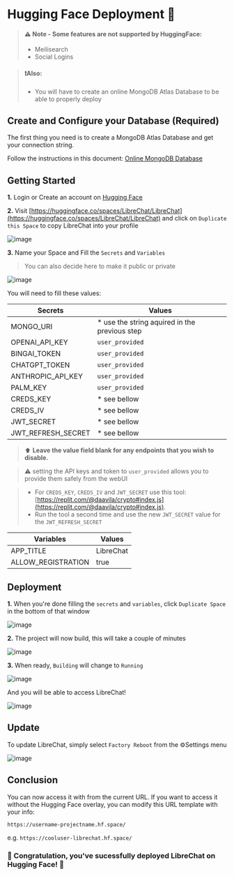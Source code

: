 # Hugging Face Deployment 🤗

>#### ⚠️ Note - Some features are not supported by HuggingFace:
>- Meilisearch
>- Social Logins

> #### ❗Also:
>- You will have to create an online MongoDB Atlas Database to be able to properly deploy

## Create and Configure your Database (Required)

The first thing you need is to create a MongoDB Atlas Database and get your connection string.

Follow the instructions in this document: [Online MongoDB Database](..\install\mongodb.md)

## Getting Started

**1.** Login or Create an account on [Hugging Face](https://huggingface.co/)

**2.** Visit [https://huggingface.co/spaces/LibreChat/LibreChat](https://huggingface.co/spaces/LibreChat/LibreChat) and click on `Duplicate this Space` to copy LibreChat into your profile

  ![image](https://github.com/fuegovic/LibreChat/assets/32828263/fd684254-cbe0-4039-ba4a-7c492b16a453)

**3.** Name your Space and Fill the `Secrets` and `Variables`
 
  >You can also decide here to make it public or private

  ![image](https://github.com/fuegovic/LibreChat/assets/32828263/13a039b9-bb78-4d56-bab1-74eb48171516)

You will need to fill these values:

| Secrets | Values |
| --- | --- |
| MONGO_URI | * use the string aquired in the previous step |
| OPENAI_API_KEY | `user_provided` | 
| BINGAI_TOKEN | `user_provided` | 
| CHATGPT_TOKEN | `user_provided` |
| ANTHROPIC_API_KEY | `user_provided` |
| PALM_KEY | `user_provided` |
| CREDS_KEY | * see bellow |
| CREDS_IV | * see bellow |
| JWT_SECRET | * see bellow |
| JWT_REFRESH_SECRET | * see bellow |

> ⬆️ **Leave the value field blank for any endpoints that you wish to disable.**

>⚠️ setting the API keys and token to `user_provided` allows you to provide them safely from the webUI

>* For `CREDS_KEY`, `CREDS_IV` and `JWT_SECRET` use this tool: [https://replit.com/@daavila/crypto#index.js](https://replit.com/@daavila/crypto#index.js).
>* Run the tool a second time and use the new `JWT_SECRET` value for the `JWT_REFRESH_SECRET`

| Variables | Values |
| --- | --- |
| APP_TITLE | LibreChat |
| ALLOW_REGISTRATION | true |


## Deployment

**1.** When you're done filling the `secrets` and `variables`, click `Duplicate Space` in the bottom of that window

  ![image](https://github.com/fuegovic/LibreChat/assets/32828263/55d596a3-2be9-4e14-ac0d-0b493d463b1b)


**2.** The project will now build, this will take a couple of minutes

  ![image](https://github.com/fuegovic/LibreChat/assets/32828263/f9fd10e4-ae50-4b5f-a9b5-0077d9e4eaf6)


**3.** When ready, `Building` will change to `Running` 

  ![image](https://github.com/fuegovic/LibreChat/assets/32828263/91442e84-9c9e-4398-9011-76c479b6f272)

  And you will be able to access LibreChat!

  ![image](https://github.com/fuegovic/LibreChat/assets/32828263/cd5950d4-ecce-4f13-bbbf-b9109e462e10)

## Update
  To update LibreChat, simply select `Factory Reboot` from the ⚙️Settings menu

  ![image](https://github.com/fuegovic/LibreChat/assets/32828263/66f20129-0ffd-44f5-b91c-fcce1932112f)


## Conclusion
  You can now access it with from the current URL. If you want to access it without the Hugging Face overlay, you can modify this URL template with your info:

  `https://username-projectname.hf.space/` 
  
  e.g. `https://cooluser-librechat.hf.space/`

### 🎉 Congratulation, you've sucessfully deployed LibreChat on Hugging Face! 🤗
